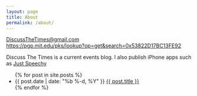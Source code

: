 ```yaml
---
layout: page
title: About
permalink: /about/
---
```


DiscussTheTimes@gmail.com <br/>
<a href="https://pgp.mit.edu/pks/lookup?op=get&search=0x53822D17BC13FE92">https://pgp.mit.edu/pks/lookup?op=get&search=0x53822D17BC13FE92</a>

Discuss The Times is a current events blog. I also publish iPhone apps such as <a href="{{ site.baseurl }}/justspeechy/">Just Speechy</a> 

 <ul class="posts">
    {% for post in site.posts %}
      <li>
        <span class="post-date">{{ post.date | date: "%b %-d, %Y" }}</span>
        <a class="post-link" href="{{ post.url | prepend: site.baseurl }}">{{ post.title }}</a>
      </li>
    {% endfor %}
  </ul>


  
